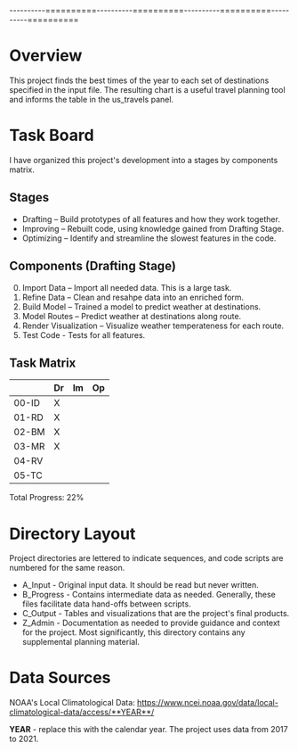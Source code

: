 ----------==========----------==========----------==========----------==========

# Overview

This project finds the best times of the year to each set of destinations
specified in the input file.  The resulting chart is a useful travel planning
tool and informs the table in the us_travels panel.

# Task Board

I have organized this project's development into a stages by components matrix.

## Stages
+ Drafting – Build prototypes of all features and how they work together.
+ Improving – Rebuilt code, using knowledge gained from Drafting Stage.
+ Optimizing – Identify and streamline the slowest features in the code.

## Components (Drafting Stage)
0. Import Data – Import all needed data.  This is a large task.
1. Refine Data – Clean and resahpe data into an enriched form.
2. Build Model – Trained a model to predict weather at destinations.
3. Model Routes – Predict weather at destinations along route.
4. Render Visualization – Visualize weather temperateness for each route.
5. Test Code - Tests for all features.

## Task Matrix
|     |Dr|Im|Op|
|:-   |:-|:-|:-|
|00-ID| X|  |  |
|01-RD| X|  |  |
|02-BM| X|  |  |
|03-MR| X|  |  |
|04-RV|  |  |  |
|05-TC|  |  |  |

Total Progress: 22%

# Directory Layout
Project directories are lettered to indicate sequences, and code scripts are
numbered for the same reason.
+ A_Input - Original input data.  It should be read but never written.
+ B_Progress - Contains intermediate data as needed.  Generally, these files
facilitate data hand-offs between scripts.
+ C_Output - Tables and visualizations that are the project's final products.
+ Z_Admin - Documentation as needed to provide guidance and context for the
project. Most significantly, this directory contains any supplemental planning
material.

# Data Sources

NOAA's Local Climatological Data:
https://www.ncei.noaa.gov/data/local-climatological-data/access/**YEAR**/

**YEAR** - replace this with the calendar year.  The project uses data from
2017 to 2021.
